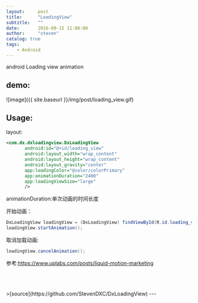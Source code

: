 ```yaml
---
layout:     post
title:      "LoadingView"
subtitle:   ""
date:       2016-09-15 11:00:00
author:     "steven"
catalog: true
tags:
    - Android
---
```


android Loading view animation

demo:
---

![image]({{ site.baseurl }}/img/post/loading_view.gif)

Usage:
---
layout:


```xml
<com.dx.dxloadingview.DxLoadingView
       android:id="@+id/loading_view"
       android:layout_width="wrap_content"
       android:layout_height="wrap_content"
       android:layout_gravity="center"
       app:loadingColor="@color/colorPrimary"
       app:animationDuration="2400"
       app:loadingViewSize="large"
       />
```
animationDuration:单次动画的时间长度

开始动画：

```java
DxLoadingView loadingView = (DxLoadingView) findViewById(R.id.loading_view);
loadingView.startAnimation();
```

取消加载动画:

```java
loadingView.cancelAnimation();
```



参考:https://www.uplabs.com/posts/liquid-motion-marketing


<br/>
<br/>
<br/>
>[source](https://github.com/StevenDXC/DxLoadingView)
---
